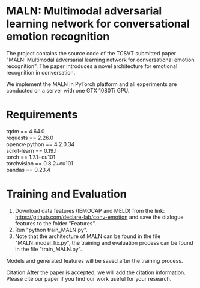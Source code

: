 # MALN: Multimodal adversarial learning network for conversational emotion recognition

The project contains the source code of the TCSVT submitted paper "MALN: Multimodal adversarial learning network for conversational emotion recognition". The paper introduces a novel architecture for emotional recognition in conversation.

We implement the MALN in PyTorch platform and all experiments are conducted on a server with one GTX 1080Ti GPU.

# Requirements
tqdm == 4.64.0 \
requests == 2.26.0 \
opencv-python == 4.2.0.34 \
scikit-learn == 0.19.1 \
torch == 1.7.1+cu101 \
torchvision == 0.8.2+cu101 \
pandas == 0.23.4

# Training and Evaluation
1. Download data features (IEMOCAP and MELD) from the link: https://github.com/declare-lab/conv-emotion and save the dialogue features to the folder "Features".
2. Run "python train_MALN.py".
3. Note that the architecture of MALN can be found in the file "MALN_model_fix.py", the training and evaluation process can be found in the file "train_MALN.py".

Models and generated features will be saved after the training process.

Citation
After the paper is accepted, we will add the citation information. Please cite our paper if you find our work useful for your research.
